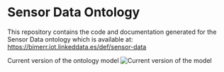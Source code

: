# Sensor Data Ontology
This repository contains the code and documentation generated for the Sensor Data ontology which is available at:
https://bimerr.iot.linkeddata.es/def/sensor-data

Current version of the ontology model
![Current version of the model](https://github.com/oeg-upm/bimerr-senML/tree/master/diagrams/sensor_data.jpg "Sensor Data model")
